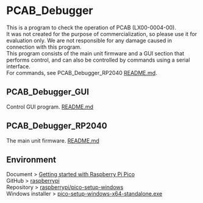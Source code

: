 # PCAB_Debugger
This is a program to check the operation of PCAB (LX00-0004-00).<br>
It was not created for the purpose of commercialization, so please use it for evaluation only. We are not responsible for any damage caused in connection with this program.<br>
This program consists of the main unit firmware and a GUI section that performs control, and can also be controlled by commands using a serial interface.<br>
For commands, see PCAB_Debugger_RP2040 [README.md](./PCAB_Debugger_RP2040/README.md).<br>

## PCAB_Debugger_GUI
Control GUI program.
[README.md](./PCAB_Debugger_GUI/README.md)

## PCAB_Debugger_RP2040
The main unit firmware.
[README.md](./PCAB_Debugger_RP2040/README.md)

## Environment
Document > [Getting started with Raspberry Pi Pico](https://datasheets.raspberrypi.com/pico/getting-started-with-pico.pdf)  
GitHub > [raspberrypi](https://github.com/raspberrypi)  
Repository > [raspberrypi/pico-setup-windows](https://github.com/raspberrypi/pico-setup-windows)  
Windows installer > [pico-setup-windows-x64-standalone.exe](https://github.com/raspberrypi/pico-setup-windows/releases/latest/download/pico-setup-windows-x64-standalone.exe)  
  
